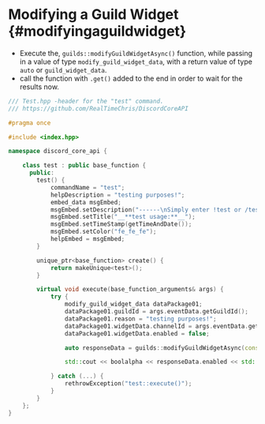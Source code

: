 Modifying a Guild Widget {#modifyingaguildwidget}
============
- Execute the, `guilds::modifyGuildWidgetAsync()` function, while passing in a value of type `modify_guild_widget_data`, with a return value of type `auto` or `guild_widget_data`.
- call the function with `.get()` added to the end in order to wait for the results now.

```cpp
/// Test.hpp -header for the "test" command.
/// https://github.com/RealTimeChris/DiscordCoreAPI

#pragma once

#include <index.hpp>

namespace discord_core_api {

	class test : public base_function {
	  public:
		test() {
			commandName = "test";
			helpDescription = "testing purposes!";
			embed_data msgEmbed;
			msgEmbed.setDescription("------\nSimply enter !test or /test!\n------");
			msgEmbed.setTitle("__**test usage:**__");
			msgEmbed.setTimeStamp(getTimeAndDate());
			msgEmbed.setColor("fe_fe_fe");
			helpEmbed = msgEmbed;
		}

		unique_ptr<base_function> create() {
			return makeUnique<test>();
		}

		virtual void execute(base_function_arguments& args) {
			try {
				modify_guild_widget_data dataPackage01;
				dataPackage01.guildId = args.eventData.getGuildId();
				dataPackage01.reason = "testing purposes!";
				dataPackage01.widgetData.channelId = args.eventData.getChannelId();
				dataPackage01.widgetData.enabled = false;

				auto responseData = guilds::modifyGuildWidgetAsync(const dataPackage01).get();

				std::cout << boolalpha << responseData.enabled << std::endl;

			} catch (...) {
				rethrowException("test::execute()");
			}
		}
	};
}
```
